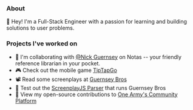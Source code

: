 ### About

👋 Hey! I'm a Full-Stack Engineer with a passion for learning and building solutions to user problems.

### Projects I've worked on
- 🤝 I'm collaborating  with [@Nick Guernsey](https://github.com/nguernse) on Notas -- your friendly reference librarian in your pocket.
- 🎮 Check out the mobile game [TipTapGo](https://tiptapgo.app)
- 📽️ Read some screenplays at [Guernsey Bros](https://guernseybros.com)
- 📑 Test out the [ScreenplayJS Parser](https://github.com/Guernsey-Creative/screenplay-js) that runs Guernsey Bros
- 🔗 View my open-source contributions to [One Army's Community Platform](https://github.com/ONEARMY/community-platform/pulls?q=author%3Aaaronguernsey+)

<!--
**aaronguernsey/aaronguernsey** is a ✨ _special_ ✨ repository because its `README.md` (this file) appears on your GitHub profile.

Here are some ideas to get you started:

- 🔭 I’m currently working on ...
- 🌱 I’m currently learning ...
- 👯 I’m looking to collaborate on ...
- 🤔 I’m looking for help with ...
- 💬 Ask me about ...
- 📫 How to reach me: ...
- 😄 Pronouns: ...
- ⚡ Fun fact: ...
-->
